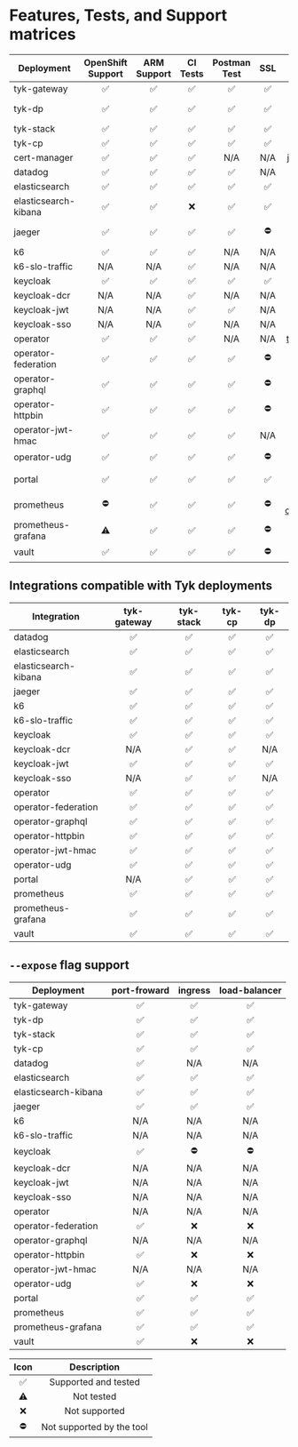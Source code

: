 # Features, Tests, and Support matrices

| Deployment           | OpenShift Support  |    ARM Support     |      CI Tests      |    Postman Test    |        SSL         |                                              Chart/Manifest                                              | Version |
|----------------------|:------------------:|:------------------:|:------------------:|:------------------:|:------------------:|:--------------------------------------------------------------------------------------------------------:|:-------:|
| tyk-gateway          | :white_check_mark: | :white_check_mark: | :white_check_mark: | :white_check_mark: | :white_check_mark: |                        [tyk-helm](https://helm.tyk.io/public/helm/charts)/tyk-oss                        |  1.2.0  |
| tyk-dp               | :white_check_mark: | :white_check_mark: | :white_check_mark: | :white_check_mark: | :white_check_mark: |                    [tyk-helm](https://helm.tyk.io/public/helm/charts)/tyk-data-plane                     |  1.1.0  |
| tyk-stack            | :white_check_mark: | :white_check_mark: | :white_check_mark: | :white_check_mark: | :white_check_mark: |                       [tyk-helm](https://helm.tyk.io/public/helm/charts)/tyk-stack                       |  1.0.0  |
| tyk-cp               | :white_check_mark: | :white_check_mark: | :white_check_mark: | :white_check_mark: | :white_check_mark: |                                                    -                                                     |    -    |
| cert-manager         | :white_check_mark: | :white_check_mark: | :white_check_mark: |        N/A         |        N/A         |                           [jetstack](https://charts.jetstack.io)/cert-manager                            | 1.10.1  |
| datadog              | :white_check_mark: | :white_check_mark: | :white_check_mark: | :white_check_mark: |        N/A         |                              [datadog](https://helm.datadoghq.com)/datadog                               | 3.25.1  |
| elasticsearch        | :white_check_mark: | :white_check_mark: | :white_check_mark: | :white_check_mark: | :white_check_mark: |                       [bitnami](https://charts.bitnami.com/bitnami)/elasticsearch                        | 19.13.1 |
| elasticsearch-kibana | :white_check_mark: | :white_check_mark: |        :x:         | :white_check_mark: | :white_check_mark: |                           [bitnami](https://charts.bitnami.com/bitnami)/kibana                           | 10.5.6  |
| jaeger               | :white_check_mark: | :white_check_mark: | :white_check_mark: | :white_check_mark: |     :no_entry:     |               [jaegertracing](https://jaegertracing.github.io/helm-charts)/jaeger-operator               | 2.46.2  |
| k6                   | :white_check_mark: | :white_check_mark: | :white_check_mark: |        N/A         |        N/A         |                       [grafana](https://grafana.github.io/helm-charts)/k6-operator                       |  1.2.0  |
| k6-slo-traffic       |        N/A         |        N/A         | :white_check_mark: |        N/A         |        N/A         |                                                   N/A                                                    |   N/A   |
| keycloak             | :white_check_mark: | :white_check_mark: | :white_check_mark: | :white_check_mark: | :white_check_mark: | [keycloak-operator](https://raw.githubusercontent.com/keycloak/keycloak-k8s-resources/21.0.1/kubernetes) | 21.0.1  |
| keycloak-dcr         |        N/A         |        N/A         | :white_check_mark: |        N/A         |        N/A         |                                                   N/A                                                    |   N/A   |
| keycloak-jwt         |        N/A         |        N/A         | :white_check_mark: | :white_check_mark: |        N/A         |                                                   N/A                                                    |   N/A   |
| keycloak-sso         |        N/A         |        N/A         | :white_check_mark: |        N/A         |        N/A         |                                                   N/A                                                    |   N/A   |
| operator             | :white_check_mark: | :white_check_mark: | :white_check_mark: |        N/A         |        N/A         |                     [tyk-helm](https://helm.tyk.io/public/helm/charts)/tyk-operator                      | 0.15.1  |
| operator-federation  | :white_check_mark: | :white_check_mark: | :white_check_mark: | :white_check_mark: |     :no_entry:     |                                                   N/A                                                    |   N/A   |
| operator-graphql     | :white_check_mark: | :white_check_mark: | :white_check_mark: | :white_check_mark: |     :no_entry:     |                                                   N/A                                                    |   N/A   |
| operator-httpbin     | :white_check_mark: | :white_check_mark: | :white_check_mark: | :white_check_mark: |     :no_entry:     |                                                   N/A                                                    |   N/A   |
| operator-jwt-hmac    | :white_check_mark: | :white_check_mark: | :white_check_mark: | :white_check_mark: |        N/A         |                                                   N/A                                                    |   N/A   |
| operator-udg         | :white_check_mark: | :white_check_mark: | :white_check_mark: | :white_check_mark: |     :no_entry:     |                                                   N/A                                                    |   N/A   |
| portal               | :white_check_mark: | :white_check_mark: | :white_check_mark: | :white_check_mark: | :white_check_mark: |                    [tyk-helm](https://helm.tyk.io/public/helm/charts)/tyk-dev-portal                     |  1.0.0  |
| prometheus           |     :no_entry:     | :white_check_mark: | :white_check_mark: | :white_check_mark: |     :no_entry:     |          [prometheus-community](https://prometheus-community.github.io/helm-charts)/prometheus           | 25.3.0  |
| prometheus-grafana   |     :warning:      | :white_check_mark: | :white_check_mark: | :white_check_mark: |     :no_entry:     |                         [grafana](https://grafana.github.io/helm-charts)/grafana                         | 6.52.7  |
| vault                | :white_check_mark: | :white_check_mark: | :white_check_mark: | :white_check_mark: |     :no_entry:     |                          [hashicorp](https://helm.releases.hashicorp.com)/vault                          | 0.27.0  |


## Integrations compatible with Tyk deployments
| Integration          |    tyk-gateway     |     tyk-stack      |       tyk-cp       |       tyk-dp       |
|----------------------|:------------------:|:------------------:|:------------------:|:------------------:|
| datadog              | :white_check_mark: | :white_check_mark: | :white_check_mark: | :white_check_mark: |
| elasticsearch        | :white_check_mark: | :white_check_mark: | :white_check_mark: | :white_check_mark: |
| elasticsearch-kibana | :white_check_mark: | :white_check_mark: | :white_check_mark: | :white_check_mark: |
| jaeger               | :white_check_mark: | :white_check_mark: | :white_check_mark: | :white_check_mark: |
| k6                   | :white_check_mark: | :white_check_mark: | :white_check_mark: | :white_check_mark: |
| k6-slo-traffic       | :white_check_mark: | :white_check_mark: | :white_check_mark: | :white_check_mark: |
| keycloak             | :white_check_mark: | :white_check_mark: | :white_check_mark: | :white_check_mark: |
| keycloak-dcr         |        N/A         | :white_check_mark: | :white_check_mark: |        N/A         |
| keycloak-jwt         | :white_check_mark: | :white_check_mark: | :white_check_mark: | :white_check_mark: |
| keycloak-sso         |        N/A         | :white_check_mark: | :white_check_mark: |        N/A         |
| operator             | :white_check_mark: | :white_check_mark: | :white_check_mark: | :white_check_mark: |
| operator-federation  | :white_check_mark: | :white_check_mark: | :white_check_mark: | :white_check_mark: |
| operator-graphql     | :white_check_mark: | :white_check_mark: | :white_check_mark: | :white_check_mark: |
| operator-httpbin     | :white_check_mark: | :white_check_mark: | :white_check_mark: | :white_check_mark: |
| operator-jwt-hmac    | :white_check_mark: | :white_check_mark: | :white_check_mark: | :white_check_mark: |
| operator-udg         | :white_check_mark: | :white_check_mark: | :white_check_mark: | :white_check_mark: |
| portal               |        N/A         | :white_check_mark: | :white_check_mark: | :white_check_mark: |
| prometheus           | :white_check_mark: | :white_check_mark: | :white_check_mark: | :white_check_mark: |
| prometheus-grafana   | :white_check_mark: | :white_check_mark: | :white_check_mark: | :white_check_mark: |
| vault                | :white_check_mark: | :white_check_mark: | :white_check_mark: | :white_check_mark: |

## `--expose` flag support
| Deployment           |    port-froward    |      ingress       |   load-balancer    |
|----------------------|:------------------:|:------------------:|:------------------:|
| tyk-gateway          | :white_check_mark: | :white_check_mark: | :white_check_mark: |
| tyk-dp               | :white_check_mark: | :white_check_mark: | :white_check_mark: |
| tyk-stack            | :white_check_mark: | :white_check_mark: | :white_check_mark: |
| tyk-cp               | :white_check_mark: | :white_check_mark: | :white_check_mark: |
| datadog              | :white_check_mark: |        N/A         |        N/A         |
| elasticsearch        | :white_check_mark: | :white_check_mark: | :white_check_mark: |
| elasticsearch-kibana | :white_check_mark: | :white_check_mark: | :white_check_mark: |
| jaeger               | :white_check_mark: | :white_check_mark: | :white_check_mark: |
| k6                   |        N/A         |        N/A         |        N/A         |
| k6-slo-traffic       |        N/A         |        N/A         |        N/A         |
| keycloak             | :white_check_mark: |     :no_entry:     |     :no_entry:     |
| keycloak-dcr         |        N/A         |        N/A         |        N/A         |
| keycloak-jwt         |        N/A         |        N/A         |        N/A         |
| keycloak-sso         |        N/A         |        N/A         |        N/A         |
| operator             |        N/A         |        N/A         |        N/A         |
| operator-federation  | :white_check_mark: |        :x:         |        :x:         |
| operator-graphql     |        N/A         |        N/A         |        N/A         |
| operator-httpbin     | :white_check_mark: |        :x:         |        :x:         |
| operator-jwt-hmac    |        N/A         |        N/A         |        N/A         |
| operator-udg         | :white_check_mark: |        :x:         |        :x:         |
| portal               | :white_check_mark: | :white_check_mark: | :white_check_mark: |
| prometheus           | :white_check_mark: | :white_check_mark: | :white_check_mark: |
| prometheus-grafana   | :white_check_mark: | :white_check_mark: | :white_check_mark: |
| vault                | :white_check_mark: |        :x:         |        :x:         |

|        Icon        |        Description        |
|:------------------:|:-------------------------:|
| :white_check_mark: |   Supported and tested    |
|     :warning:      |        Not tested         |
|        :x:         |       Not supported       |
|     :no_entry:     | Not supported by the tool |

